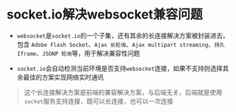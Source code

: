 <!--
 * @Date: 2021-04-30 17:34:45
 * @LastEditors: 郑烨锟
 * @LastEditTime: 2021-04-30 17:39:45
 * @tags: 	
 *  - 长连接
 *  - socket
-->
# socket.io解决websocket兼容问题

- `websocket`是`socket.io`的一个子集，还有其余的长连接解决方案被封装进去，包含 `Adobe Flash Socket`、`Ajax 长轮询`、`Ajax multipart streaming`、`持久 Iframe`、`JSONP 轮询`等，用于解决兼容性问题

- `socket.io`会自动检测当前环境是否支持`websocket`连接，如果不支持则选择其余最佳的方案实现网络实时通讯

> 这个长连接解决方案是前端的兼容解决方案，与后端无关，后端就是使用`socket`服务支持连接，既可以长连接，也可以一次连接

